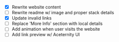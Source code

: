 - [x] Rewrite website content
- [ ] Rewrite readme w/ image and proper stack details
- [x] Update invalid links
- [ ] Replace 'More Info' section with local details
- [ ] Add animation when user visits the website
- [ ] Add link preview w/ Aceternity UI